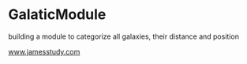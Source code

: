 # GalaticModule
building a module to categorize all galaxies, their distance and position

www.jamesstudy.com
